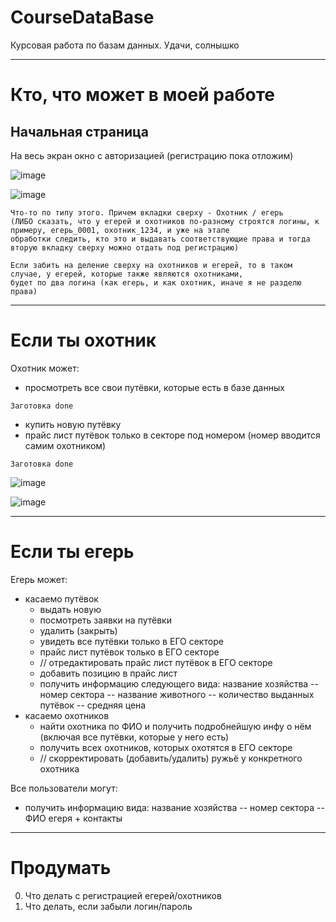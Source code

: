 # CourseDataBase
Курсовая работа по базам данных. Удачи, солнышко

---
# Кто, что может в моей работе
## Начальная страница
На весь экран окно с авторизацией (регистрацию пока отложим) 

![image](https://user-images.githubusercontent.com/54107546/105728742-8db49d00-5f3d-11eb-8332-384dfe922bae.png)

![image](https://user-images.githubusercontent.com/54107546/105747922-7502b200-5f52-11eb-8be1-c716168a2411.png)


```
Что-то по типу этого. Причем вкладки сверху - Охотник / егерь 
(ЛИБО сказать, что у егерей и охотников по-разному строятся логины, к примеру, егерь_0001, охотник_1234, и уже на этапе 
обработки следить, кто это и выдавать соответствующие права и тогда вторую вкладку сверху можно отдать под регистрацию)

Если забить на деление сверху на охотников и егерей, то в таком случае, у егерей, которые также являются охотниками, 
будет по два логина (как егерь, и как охотник, иначе я не разделю права)
```

---

# Если ты охотник
Охотник может:
- просмотреть все свои путёвки, которые есть в базе данных
```
Заготовка done
```
- купить новую путёвку
- прайс лист путёвок только в секторе под номером (номер вводится самим охотником)
```
Заготовка done
```

![image](https://user-images.githubusercontent.com/54107546/105752863-e04f8280-5f58-11eb-9217-75982f33a25a.png)

![image](https://user-images.githubusercontent.com/54107546/105753932-79cb6400-5f5a-11eb-92ab-2b8f1c5183ae.png)

---

# Если ты егерь
Егерь может:
- касаемо путёвок
  - выдать новую
  - посмотреть заявки на путёвки
  - удалить (закрыть)
  - увидеть все путёвки только в ЕГО секторе
  - прайс лист путёвок только в ЕГО секторе 
  - // отредактировать прайс лист путёвок в ЕГО секторе
  - добавить позицию в прайс лист
  - получить информацию следующего вида: название хозяйства -- номер сектора -- название животного -- количество выданных путёвок -- средняя цена
- касаемо охотников
  - найти охотника по ФИО и получить подробнейшую инфу о нём (включая все путёвки, которые у него есть)
  - получить всех охотников, которых охотятся в ЕГО секторе
  - // скорректировать (добавить/удалить) ружьё у конкретного охотника


Все пользователи могут:
  - получить информацию вида: название хозяйства -- номер сектора -- ФИО егеря + контакты

---

# Продумать
0. Что делать с регистрацией егерей/охотников
0. Что делать, если забыли логин/пароль
